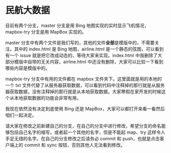 # 民航大数据

目前有两个分支，master 分支是用 Bing 地图实现的实时显示飞机情况，mapbox-try 分支是用 MapBox 实现的。

master 分支中有两个文件是我们写的，其他的文件**全部**是模版中的，不需要关注。其中的 index.html 是 Bing 地图，airline.html 是一个静态的弦图，可以看到有一个 issue 就是把它改成动态的，等待大家来实现。index.html 中我删除了大部分模版中自带的无关内容，airline.html 中还没有删除，大家可以比较一下看到哪些内容是模版中的。

mapbox-try 分支中有用的文件都在 mapbox 文件夹下。这里面就是用的本地的一个 txt 文件代替了从服务器获取数据，可以看到代码中注释掉的那行就是从服务器获取数据，没有注释掉的那行就是从本地获取数据。大家寒假在家开发的时候这个从本地获取数据的功能会非常有用。

我现在依然没有决定到底使用 Bing 还是 MapBox，大家可以都打开来看一看然后咱们一起决定。

请大家在修改之前新建自己的分支，在自己的分支中进行修改，希望分支的命名能够包括自己名字的缩写，或者起一个其他的名字，但是不能起 map、try 这样令人手足无措的名字。在自己的分支修改之后请务必 commit 和 push，也就是点击客户端上的 commit 和 sync 按钮，否则其他人无法看到修改。